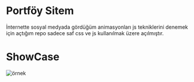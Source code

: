 # Portföy Sitem

İnternette sosyal medyada gördüğüm animasyonları js tekniklerini denemek için açtığım repo sadece saf css ve js kullanılmak üzere açılmıştır. 

# ShowCase
![örnek](./assets/örnek.gif)